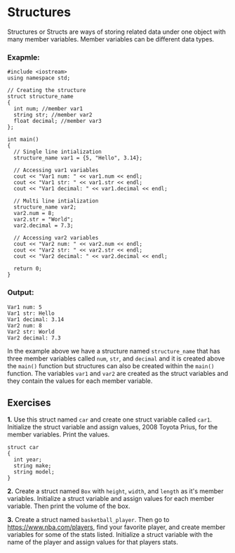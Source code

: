 # Structures

Structures or Structs are ways of storing related data under one object with many member variables. Member variables can be different data types.

### Exapmle:
```
#include <iostream>
using namespace std;

// Creating the structure
struct structure_name
{
  int num; //member var1
  string str; //member var2
  float decimal; //member var3
};

int main() 
{
  // Single line intialization
  structure_name var1 = {5, "Hello", 3.14};

  // Accessing var1 variables
  cout << "Var1 num: " << var1.num << endl;
  cout << "Var1 str: " << var1.str << endl;
  cout << "Var1 decimal: " << var1.decimal << endl;

  // Multi line intialization
  structure_name var2;
  var2.num = 8;
  var2.str = "World";
  var2.decimal = 7.3;

  // Accessing var2 variables
  cout << "Var2 num: " << var2.num << endl;
  cout << "Var2 str: " << var2.str << endl;
  cout << "Var2 decimal: " << var2.decimal << endl;

  return 0;
}
```

### Output:
```
Var1 num: 5
Var1 str: Hello
Var1 decimal: 3.14
Var2 num: 8
Var2 str: World
Var2 decimal: 7.3
```

In the example above we have a structure named ```structure_name``` that has three member variables called ```num```, ```str```, and ```decimal``` and it is created above the ```main()``` function but structures can also be created within the ```main()``` function. The variables ```var1``` and ```var2``` are created as the struct variables and they contain the values for each member variable.

## Exercises
__1.__ Use this struct named ```car``` and create one struct variable called ```car1```. Initialize the struct variable and assign values, 2008 Toyota Prius, for the member variables. Print the values.
```
struct car
{
  int year;
  string make;
  string model;
}
```

__2.__ Create a struct named ```Box``` with ```height```, ```width```, and ```length``` as it's member variables. Initialize a struct variable and assign values for each member variable. Then print the volume of the box.

__3.__ Create a struct named ```basketball_player```. Then go to <https://www.nba.com/players>, find your favorite player, and create member variables for some of the stats listed. Initialize a struct variable with the name of the player and assign values for that players stats.
